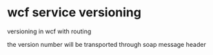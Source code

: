 # wcf service versioning


versioning in wcf with routing

the version number will be transported through soap message header
